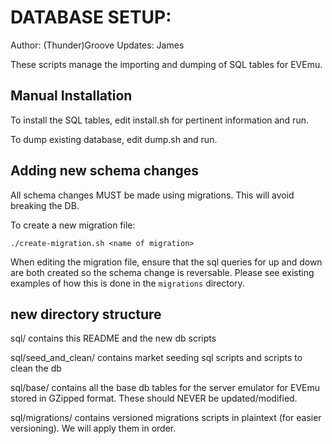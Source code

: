 # DATABASE SETUP:
Author: (Thunder)Groove
Updates: James

These scripts manage the importing and dumping of SQL tables for EVEmu.

## Manual Installation

To install the SQL tables, edit install.sh for pertinent information and run.

To dump existing database, edit dump.sh and run.

## Adding new schema changes

All schema changes MUST be made using migrations. This will avoid breaking the DB.

To create a new migration file:
```
./create-migration.sh <name of migration>
```

When editing the migration file, ensure that the sql queries for up and down are both created so the schema change is reversable. Please see existing examples of how this is done in the `migrations` directory.

## new directory structure
sql/
    contains this README and the new db scripts

sql/seed_and_clean/
    contains market seeding sql scripts and scripts to clean the db

sql/base/
    contains all the base db tables for the server emulator for EVEmu stored in GZipped format. These should NEVER be updated/modified.

sql/migrations/
    contains versioned migrations scripts in plaintext (for easier versioning). We will apply them in order.